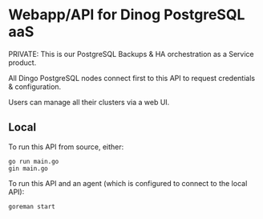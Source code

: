 # Webapp/API for Dinog PostgreSQL aaS

PRIVATE: This is our PostgreSQL Backups & HA orchestration as a Service product.

All Dingo PostgreSQL nodes connect first to this API to request credentials & configuration.

Users can manage all their clusters via a web UI.

## Local

To run this API from source, either:

```
go run main.go
gin main.go
```

To run this API and an agent (which is configured to connect to the local API):

```
goreman start
```
